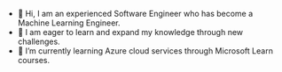 - 👋 Hi, I am an experienced Software Engineer who has become a Machine Learning Engineer.
- 👀 I am eager to learn and expand my knowledge through new challenges.
- 🌱 I’m currently learning Azure cloud services through Microsoft Learn courses.


<!---
amir-souri/amir-souri is a ✨ special ✨ repository because its `README.md` (this file) appears on your GitHub profile.
You can click the Preview link to take a look at your changes.
--->
